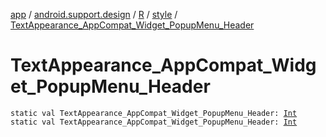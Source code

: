 [app](../../../index.md) / [android.support.design](../../index.md) / [R](../index.md) / [style](index.md) / [TextAppearance_AppCompat_Widget_PopupMenu_Header](.)

# TextAppearance_AppCompat_Widget_PopupMenu_Header

`static val TextAppearance_AppCompat_Widget_PopupMenu_Header: `[`Int`](https://kotlinlang.org/api/latest/jvm/stdlib/kotlin/-int/index.html)
`static val TextAppearance_AppCompat_Widget_PopupMenu_Header: `[`Int`](https://kotlinlang.org/api/latest/jvm/stdlib/kotlin/-int/index.html)